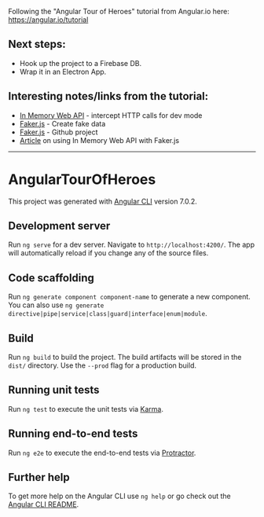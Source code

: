 Following the "Angular Tour of Heroes" tutorial from Angular.io here:
https://angular.io/tutorial

## Next steps:
- Hook up the project to a Firebase DB.
- Wrap it in an Electron App.

## Interesting notes/links from the tutorial:
- [In Memory Web API](https://github.com/angular/in-memory-web-api) - intercept HTTP calls for dev mode
- [Faker.js](https://github.com/marak/Faker.js/) - Create fake data
- [Faker.js](http://marak.github.io/faker.js/) - Github project
- [Article](https://medium.com/@amcdnl/mocking-with-angular-more-than-just-unit-testing-cbb7908c9fcc) on using In Memory Web API with Faker.js

___

# AngularTourOfHeroes

This project was generated with [Angular CLI](https://github.com/angular/angular-cli) version 7.0.2.

## Development server

Run `ng serve` for a dev server. Navigate to `http://localhost:4200/`. The app will automatically reload if you change any of the source files.

## Code scaffolding

Run `ng generate component component-name` to generate a new component. You can also use `ng generate directive|pipe|service|class|guard|interface|enum|module`.

## Build

Run `ng build` to build the project. The build artifacts will be stored in the `dist/` directory. Use the `--prod` flag for a production build.

## Running unit tests

Run `ng test` to execute the unit tests via [Karma](https://karma-runner.github.io).

## Running end-to-end tests

Run `ng e2e` to execute the end-to-end tests via [Protractor](http://www.protractortest.org/).

## Further help

To get more help on the Angular CLI use `ng help` or go check out the [Angular CLI README](https://github.com/angular/angular-cli/blob/master/README.md).
